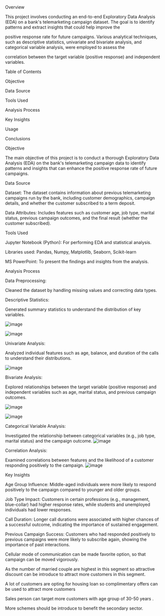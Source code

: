 Overview

This project involves conducting an end-to-end Exploratory Data Analysis (EDA) on a bank's telemarketing campaign dataset. The goal is to identify patterns and extract insights that could help improve the 

positive response rate for future campaigns. Various analytical techniques, such as descriptive statistics, univariate and bivariate analysis, and categorical variable analysis, were employed to assess the 

correlation between the target variable (positive response) and independent variables.

Table of Contents

Objective

Data Source

Tools Used

Analysis Process

Key Insights

Usage

Conclusions

Objective

The main objective of this project is to conduct a thorough Exploratory Data Analysis (EDA) on the bank's telemarketing campaign data to identify patterns and insights that can enhance the positive response rate of future campaigns.


Data Source

Dataset: The dataset contains information about previous telemarketing campaigns run by the bank, including customer demographics, campaign details, and whether the customer subscribed to a term deposit.

Data Attributes: Includes features such as customer age, job type, marital status, previous campaign outcomes, and the final result (whether the customer subscribed).

Tools Used

Jupyter Notebook (Python): For performing EDA and statistical analysis.

Libraries used: Pandas, Numpy, Matplotlib, Seaborn, Scikit-learn

MS PowerPoint: To present the findings and insights from the analysis.

Analysis Process

Data Preprocessing:

Cleaned the dataset by handling missing values and correcting data types.

Descriptive Statistics:

Generated summary statistics to understand the distribution of key variables.

![image](https://github.com/user-attachments/assets/1e8fb4ea-da62-49be-9d0f-18ade6ebb8b8)

![image](https://github.com/user-attachments/assets/a481f237-3d29-4d21-a10b-41e411346ee9)

Univariate Analysis:

Analyzed individual features such as age, balance, and duration of the calls to understand their distributions.

![image](https://github.com/user-attachments/assets/41e65acb-96a3-4177-bf63-33198ba8823c)

Bivariate Analysis:

Explored relationships between the target variable (positive response) and independent variables such as age, marital status, and previous campaign outcomes.

![image](https://github.com/user-attachments/assets/c5171735-2640-4b51-beeb-3b54c69b80dd)

![image](https://github.com/user-attachments/assets/a533795b-95d0-4084-bb67-c293d51fd3a5)


Categorical Variable Analysis:

Investigated the relationship between categorical variables (e.g., job type, marital status) and the campaign outcome.
![image](https://github.com/user-attachments/assets/e705b9c9-1f88-44a8-b66a-bb3ab1d89455)


Correlation Analysis:

Examined correlations between features and the likelihood of a customer responding positively to the campaign.
![image](https://github.com/user-attachments/assets/5f965539-8bb6-4b29-a938-84fdb2521efd)


Key Insights

Age Group Influence: Middle-aged individuals were more likely to respond positively to the campaign compared to younger and older groups.

Job Type Impact: Customers in certain professions (e.g., management, blue-collar) had higher response rates, while students and unemployed individuals had lower responses.

Call Duration: Longer call durations were associated with higher chances of a successful outcome, indicating the importance of sustained engagement.

Previous Campaign Success: Customers who had responded positively to previous campaigns were more likely to subscribe again, showing the importance of past interactions.

Cellular mode of communication can be made favorite option, so that campaign can be moved vigorously.

As the number of married couple are highest in this segment so attractive discount can be introduce to attract more customers in this segment.

A lot of customers are opting for housing loan so complimentary offers can be used to attract more customers

Sales person can target more customers with age group of 30-50 years .

More schemes should be introduce to benefit the secondary sector.


